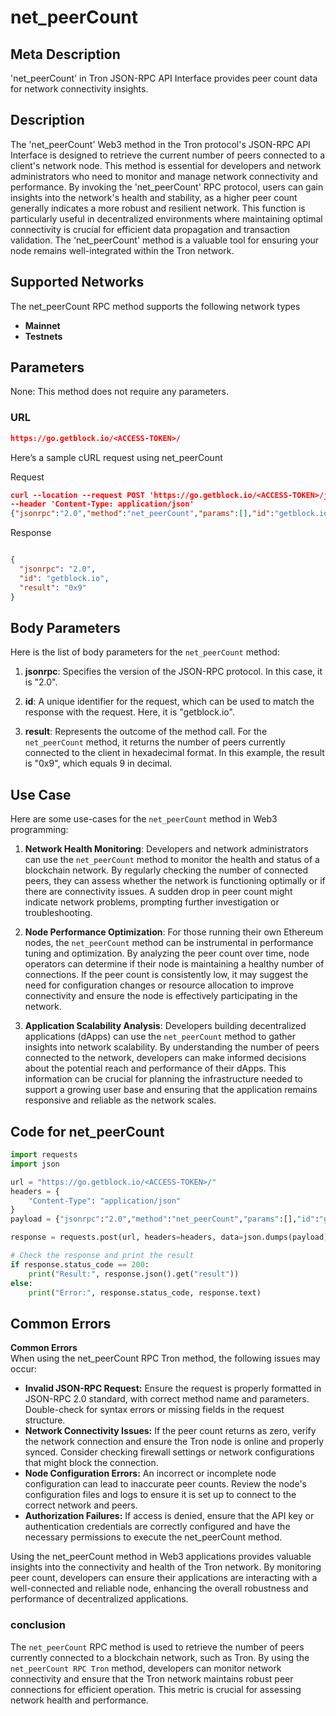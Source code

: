 # net_peerCount


## Meta Description
'net_peerCount' in Tron JSON-RPC API Interface provides peer count data for network connectivity insights.

## Description
The 'net_peerCount' Web3 method in the Tron protocol's JSON-RPC API Interface is designed to retrieve the current number of peers connected to a client's network node. This method is essential for developers and network administrators who need to monitor and manage network connectivity and performance. By invoking the 'net_peerCount' RPC protocol, users can gain insights into the network's health and stability, as a higher peer count generally indicates a more robust and resilient network. This function is particularly useful in decentralized environments where maintaining optimal connectivity is crucial for efficient data propagation and transaction validation. The 'net_peerCount' method is a valuable tool for ensuring your node remains well-integrated within the Tron network.

## Supported Networks
The net_peerCount RPC method supports the following network types
- **Mainnet**
- **Testnets**

## Parameters

None: This method does not require any parameters.

### URL
```json
https://go.getblock.io/<ACCESS-TOKEN>/
```
Here’s a sample cURL request using net_peerCount

Request
```json
curl --location --request POST 'https://go.getblock.io/<ACCESS-TOKEN>/jsonrpc' 
--header 'Content-Type: application/json' 
{"jsonrpc":"2.0","method":"net_peerCount","params":[],"id":"getblock.io"}
```

Response
```json

{
  "jsonrpc": "2.0",
  "id": "getblock.io",
  "result": "0x9"
}
```
## Body Parameters

Here is the list of body parameters for the `net_peerCount` method:

1. **jsonrpc**: Specifies the version of the JSON-RPC protocol. In this case, it is "2.0".
   
2. **id**: A unique identifier for the request, which can be used to match the response with the request. Here, it is "getblock.io".

3. **result**: Represents the outcome of the method call. For the `net_peerCount` method, it returns the number of peers currently connected to the client in hexadecimal format. In this example, the result is "0x9", which equals 9 in decimal.

## Use Case

Here are some use-cases for the `net_peerCount` method in Web3 programming:

1. **Network Health Monitoring**: Developers and network administrators can use the `net_peerCount` method to monitor the health and status of a blockchain network. By regularly checking the number of connected peers, they can assess whether the network is functioning optimally or if there are connectivity issues. A sudden drop in peer count might indicate network problems, prompting further investigation or troubleshooting.

2. **Node Performance Optimization**: For those running their own Ethereum nodes, the `net_peerCount` method can be instrumental in performance tuning and optimization. By analyzing the peer count over time, node operators can determine if their node is maintaining a healthy number of connections. If the peer count is consistently low, it may suggest the need for configuration changes or resource allocation to improve connectivity and ensure the node is effectively participating in the network.

3. **Application Scalability Analysis**: Developers building decentralized applications (dApps) can use the `net_peerCount` method to gather insights into network scalability. By understanding the number of peers connected to the network, developers can make informed decisions about the potential reach and performance of their dApps. This information can be crucial for planning the infrastructure needed to support a growing user base and ensuring that the application remains responsive and reliable as the network scales.

## Code for net_peerCount


```python
import requests
import json

url = "https://go.getblock.io/<ACCESS-TOKEN>/"
headers = {
    "Content-Type": "application/json"
}
payload = {"jsonrpc":"2.0","method":"net_peerCount","params":[],"id":"getblock.io"}

response = requests.post(url, headers=headers, data=json.dumps(payload))

# Check the response and print the result
if response.status_code == 200:
    print("Result:", response.json().get("result"))
else:
    print("Error:", response.status_code, response.text)
```
## Common Errors

**Common Errors**  
When using the net_peerCount RPC Tron method, the following issues may occur:  
- **Invalid JSON-RPC Request:** Ensure the request is properly formatted in JSON-RPC 2.0 standard, with correct method name and parameters. Double-check for syntax errors or missing fields in the request structure.  
- **Network Connectivity Issues:** If the peer count returns as zero, verify the network connection and ensure the Tron node is online and properly synced. Consider checking firewall settings or network configurations that might block the connection.  
- **Node Configuration Errors:** An incorrect or incomplete node configuration can lead to inaccurate peer counts. Review the node's configuration files and logs to ensure it is set up to connect to the correct network and peers.  
- **Authorization Failures:** If access is denied, ensure that the API key or authentication credentials are correctly configured and have the necessary permissions to execute the net_peerCount method.  

Using the net_peerCount method in Web3 applications provides valuable insights into the connectivity and health of the Tron network. By monitoring peer count, developers can ensure their applications are interacting with a well-connected and reliable node, enhancing the overall robustness and performance of decentralized applications.

### conclusion

The `net_peerCount` RPC method is used to retrieve the number of peers currently connected to a blockchain network, such as Tron. By using the `net_peerCount RPC Tron` method, developers can monitor network connectivity and ensure that the Tron network maintains robust peer connections for efficient operation. This metric is crucial for assessing network health and performance.
